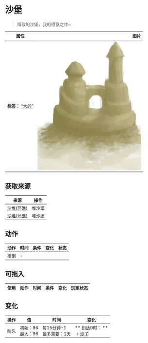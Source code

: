 # 沙堡  
> 精致的沙堡，我的得意之作~  
  
  属性  |   图片   
 ----  |  ----:   
 **标签：**	[“大的”](tag_Large.md)  |  ![](Sprite/SandCastle.png)   
  
## 获取来源  
来源  |  操作  
----  |  ----  
[沙堆(环礁)](SandSource.md)  |  堆沙堡  
[沙堆(环礁)](SandSource.md)  |  堆沙堡  
## 动作  
动作  |  时间  |  条件  |  变化  |  状态  
----  |  ----  |  ----  |  ----  |  ----  
推倒<br>  |  -  |    |    |    
## 可拖入  
使用  |  动作  |  时间  |  条件  |  变化  |  玩家状态  
----  |  ----  |  ----  |  ----  |  ----  |  ----  
## 变化   
操作  |  值  |  时间  |  变化  
----  |  ----  |  ----  |  ----  
耐久  |  初始：96<br>最大：96  |  每15分钟-1<br>最多需要：1天  |  ** 到达0时： **<br>→ [沙子](Sand.md)  
